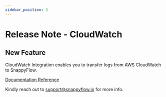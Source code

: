 ```yaml
---
sidebar_position: 3 
---
```

# Release Note - CloudWatch
## New Feature

CloudWatch Integration enables you to transfer logs from AWS CloudWatch to SnappyFlow.

[Documentation Reference](/docs/selfhosted-lite/Integrations/cloudwatch)

Kindly reach out to [support@snappyflow.io](mailto:support@snappyflow.io) for more info.
